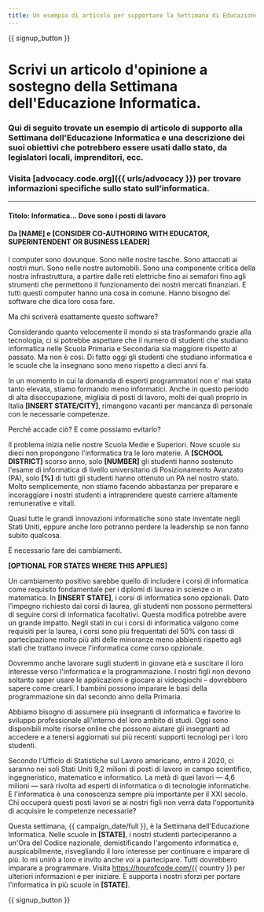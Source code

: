 ```yaml
---
title: Un esempio di articolo per supportare la Settimana di Educazione all'Informatica e l'Ora del Codice
---
```


{{ signup_button }}

# Scrivi un articolo d'opinione a sostegno della Settimana dell'Educazione Informatica.

### Qui di seguito trovate un esempio di articolo di supporto alla Settimana dell'Educazione Informatica e una descrizione dei suoi obiettivi che potrebbero essere usati dallo stato, da legislatori locali, imprenditori, ecc.

### Visita [advocacy.code.org]({{ urls/advocacy }}) per trovare informazioni specifiche sullo stato sull'informatica.

* * *

#### Titolo: Informatica... Dove sono i posti di lavoro

#### Da [NAME] e [CONSIDER CO-AUTHORING WITH EDUCATOR, SUPERINTENDENT OR BUSINESS LEADER]

I computer sono dovunque. Sono nelle nostre tasche. Sono attaccati ai nostri muri. Sono nelle nostre automobili. Sono una componente critica della nostra infrastruttura, a partire dalle reti elettriche fino ai semafori fino agli strumenti che permettono il funzionamento dei nostri mercati finanziari. E tutti questi computer hanno una cosa in comune. Hanno bisogno del software che dica loro cosa fare.

Ma chi scriverà esattamente questo software?

Considerando quanto velocemente il mondo si sta trasformando grazie alla tecnologia, ci si potrebbe aspettare che il numero di studenti che studiano informatica nelle Scuola Primaria e Secondaria sia maggiore rispetto al passato. Ma non è così. Di fatto oggi gli studenti che studiano informatica e le scuole che la insegnano sono meno rispetto a dieci anni fa.

In un momento in cui la domanda di esperti programmatori non e' mai stata tanto elevata, stiamo formando meno informatici. Anche in questo periodo di alta disoccupazione, migliaia di posti di lavoro, molti dei quali proprio in Italia **[INSERT STATE/CITY]**, rimangono vacanti per mancanza di personale con le necessarie competenze.

Perché accade ciò? E come possiamo evitarlo?

Il problema inizia nelle nostre Scuola Medie e Superiori. Nove scuole su dieci non propongono l'informatica tra le loro materie. A **[SCHOOL DISTRICT]** scorso anno, solo **[NUMBER]** gli studenti hanno sostenuto l'esame di informatica di livello universitario di Posizionamento Avanzato (PA), solo **[%]** di tutti gli studenti hanno ottenuto un PA nel nostro stato. Molto semplicemente, non stiamo facendo abbastanza per preparare e incoraggiare i nostri studenti a intraprendere queste carriere altamente remunerative e vitali.

Quasi tutte le grandi innovazioni informatiche sono state inventate negli Stati Uniti, eppure anche loro potranno perdere la leadership se non fanno subito qualcosa.

È necessario fare dei cambiamenti.

**[OPTIONAL FOR STATES WHERE THIS APPLIES]**

Un cambiamento positivo sarebbe quello di includere i corsi di informatica come requisito fondamentale per i diplomi di laurea in scienze o in matematica. In **[INSERT STATE]**, i corsi di informatica sono opzionali. Dato l'impegno richiesto dai corsi di laurea, gli studenti non possono permettersi di seguire corsi di informatica facoltativi. Questa modifica potrebbe avere un grande impatto. Negli stati in cui i corsi di informatica valgono come requisiti per la laurea, i corsi sono più frequentati del 50% con tassi di partecipazione molto più alti delle minoranze meno abbienti rispetto agli stati che trattano invece l'informatica come corso opzionale.

Dovremmo anche lavorare sugli studenti in giovane età e suscitare il loro interesse verso l'informatica e la programmazione. I nostri figli non devono soltanto saper usare le applicazioni e giocare ai videogiochi – dovrebbero sapere come crearli. I bambini possono imparare le basi della programmazione sin dal secondo anno della Primaria.

Abbiamo bisogno di assumere più insegnanti di informatica e favorire lo sviluppo professionale all'interno del loro ambito di studi. Oggi sono disponibili molte risorse online che possono aiutare gli insegnanti ad accedere e a tenersi aggiornati sui più recenti supporti tecnologi per i loro studenti.

Secondo l'Ufficio di Statistiche sul Lavoro americano, entro il 2020, ci saranno nei soli Stati Uniti 9,2 milioni di posti di lavoro in campo scientifico, ingegneristico, matematico e informatico. La metà di quei lavori — 4,6 milioni — sarà rivolta ad esperti di informatica o di tecnologie informatiche. E l'informatica è una conoscenza sempre più importante per il XXI secolo. Chi occuperà questi posti lavori se ai nostri figli non verrà data l'opportunità di acquisire le competenze necessarie?

Questa settimana, {{ campaign_date/full }}, è la Settimana dell'Educazione Informatica. Nelle scuole in **[STATE]**, i nostri studenti parteciperanno a un'Ora del Codice nazionale, demistificando l'argomento informatica e, auspicabilmente, risvegliando il loro interesse per continuare e imparare di più. Io mi unirò a loro e invito anche voi a partecipare. Tutti dovrebbero imparare a programmare. Visita https://hourofcode.com/{{ country }} per ulteriori informazioni e per iniziare. E supporta i nostri sforzi per portare l'informatica in più scuole in **[STATE]**.

{{ signup_button }}